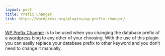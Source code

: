 ```yaml
---
layout: post
title: Prefix Changer
link: https://wordpress.org/plugins/wp-prefix-changer/
---
```


[WP Prefix Changer](https://wordpress.org/plugins/wp-prefix-changer/) is to be used when you changing the database prefix of a [wordpress](https://wordpress.org) blog to any other of your choosing. With the use of this plugin you can easily replace your database prefix to other keyword and you don’t need to change it manually.